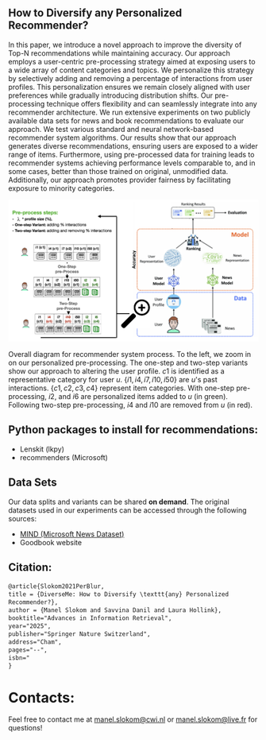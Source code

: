 ## How to Diversify any Personalized Recommender? 

In this paper, we introduce a novel approach to improve the diversity of Top-N recommendations while maintaining accuracy. Our approach employs a user-centric pre-processing strategy aimed at exposing users to a wide array of content categories and topics. We personalize this strategy by selectively adding and removing a percentage of interactions from user profiles. This personalization ensures we remain closely aligned with user preferences while gradually introducing distribution shifts. Our pre-processing technique offers flexibility and can seamlessly integrate into any recommender architecture. We run extensive experiments on two publicly available data sets for news and book recommendations to evaluate our approach. We test various standard and neural network-based recommender system algorithms. Our results show that our approach generates diverse recommendations, ensuring users are exposed to a wider range of items. Furthermore, using pre-processed data for training leads to recommender systems achieving performance levels comparable to, and in some cases, better than those trained on original, unmodified data. Additionally, our approach promotes provider fairness by facilitating exposure to minority categories.

![diagram](diagram.png)

Overall diagram for recommender system process. To the left, we zoom in on our personalized pre-processing. The one-step and two-step variants show our approach to altering the user profile. $c1$ is identified as a representative category for user $u$. $\{i1, i4, i7, i10, i50 \}$ are $u$'s past interactions. $\{c1, c2, c3, c4\}$ represent item categories. With one-step pre-processing, $i2$, and $i6$ are personalized items added to $u$ (in green). Following two-step pre-processing, $i4$ and $i10$ are removed from $u$ (in red).


## Python packages to install for recommendations:
- Lenskit (lkpy)
- recommenders (Microsoft)

## Data Sets

Our data splits and variants can be shared **on demand**. The original datasets used in our experiments can be accessed through the following sources:

- [MIND (Microsoft News Dataset)](https://msnews.github.io/)
- Goodbook website


## Citation: 
```
@article{Slokom2021PerBlur,
title = {DiverseMe: How to Diversify \texttt{any} Personalized Recommender?},
author = {Manel Slokom and Savvina Danil and Laura Hollink},
booktitle="Advances in Information Retrieval",
year="2025",
publisher="Springer Nature Switzerland",
address="Cham",
pages="--",
isbn="
}
```

# Contacts: 
Feel free to contact me at manel.slokom@cwi.nl or manel.slokom@live.fr for questions!

